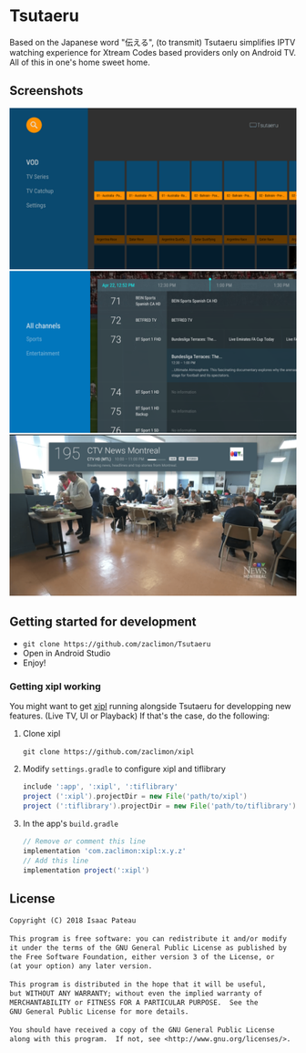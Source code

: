 # Tsutaeru

Based on the Japanese word "伝える", (to transmit) Tsutaeru simplifies IPTV watching experience for Xtream Codes based providers only on Android TV. All of this in one's home sweet home.

## Screenshots

![First screenshot](./art/screenshots/1.png)
![Second screenshot](./art/screenshots/2.png)
![Third screenshot](./art/screenshots/3.png)

## Getting started for development

- `git clone https://github.com/zaclimon/Tsutaeru`
- Open in Android Studio
- Enjoy!

### Getting xipl working

You might want to get [xipl](https://github.com/zaclimon/xipl) running alongside Tsutaeru for developping new features. (Live TV, UI or Playback) If that's the case, do the following:

1. Clone xipl

    `git clone https://github.com/zaclimon/xipl`
2. Modify `settings.gradle` to configure xipl and tiflibrary
    ```groovy
    include ':app', ':xipl', ':tiflibrary'
    project (':xipl').projectDir = new File('path/to/xipl')
    project (':tiflibrary').projectDir = new File('path/to/tiflibrary')
    ```
3. In the app's `build.gradle`
    ```groovy
    // Remove or comment this line
    implementation 'com.zaclimon:xipl:x.y.z'
    // Add this line
    implementation project(':xipl')
    ```

## License

    Copyright (C) 2018 Isaac Pateau

    This program is free software: you can redistribute it and/or modify
    it under the terms of the GNU General Public License as published by
    the Free Software Foundation, either version 3 of the License, or
    (at your option) any later version.

    This program is distributed in the hope that it will be useful,
    but WITHOUT ANY WARRANTY; without even the implied warranty of
    MERCHANTABILITY or FITNESS FOR A PARTICULAR PURPOSE.  See the
    GNU General Public License for more details.

    You should have received a copy of the GNU General Public License
    along with this program.  If not, see <http://www.gnu.org/licenses/>.